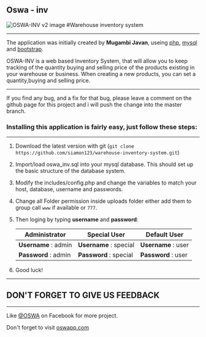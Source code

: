## Oswa - inv


![OSWA-INV v2 image](https://scontent-iad3-1.xx.fbcdn.net/v/t31.0-8/12045296_896994067005023_5505146103193104549_o.jpg?oh=4afd029c1486604d29f672d76becb8bc&oe=5921F70A " Warehouse inventory system ")
#Warehouse inventory system
- - - -

The application was initially created by **Mugambi Javan**, useing [php](http:php.net), [mysql](https://www.mysql.com) and [bootstrap](http://getbootstrap.com).


OSWA-INV is a web based Inventory System, that will allow you to keep tracking of the quantity buying and selling price of the products existing in your warehouse or business. When creating a new products, you can set a quantity,buying and selling price.

****

If you find any bug, and a fix for that bug, please leave a comment on the github page for this project and i will push the change into the master branch.


### Installing this application is fairly easy, just follow these steps:
****


1. Download the latest version with git (`git clone https://github.com/siamon123/warehouse-inventory-system.git`)

2. Import/load oswa_inv.sql into your mysql database. This should set up the basic structure of the database system.

3. Modify the includes/config.php and change the variables to match your host, database, username and passwords.

4. Change all Folder permission inside uploads folder either add them to group call `www` if available or `777`.

5. Then loging by typing **username** and **password**:


   Administrator        | Special User           | Default User
   ---------------------| -----------------------| -------------------
   **Username** : admin | **Username** : special | **Username** : user
   **Password** : admin | **Password** : special | **Password** : user

6. Good luck!  

- - - -

## DON'T FORGET TO GIVE US FEEDBACK

- - - -

Like  [@OSWA](https://www.facebook.com/oswapp) on Facebook for more project.

Don't forget to visit [oswapp.com](http://oswapp.com "OSWA")

